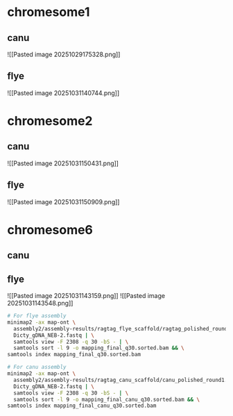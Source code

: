 
# chromesome1
## canu 
![[Pasted image 20251029175328.png]]


## flye
![[Pasted image 20251031140744.png]]



# chromesome2
## canu
![[Pasted image 20251031150431.png]]

## flye
![[Pasted image 20251031150909.png]]


# chromesome6


## canu




## flye
![[Pasted image 20251031143159.png]]
![[Pasted image 20251031143548.png]]









```bash
# For flye assembly
minimap2 -ax map-ont \
  assembly2/assembly-results/ragtag_flye_scaffold/ragtag_polished_round1.fasta \
  Dicty_gDNA_NEB-2.fastq | \
  samtools view -F 2308 -q 30 -bS - | \
  samtools sort -l 9 -o mapping_final_q30.sorted.bam && \
samtools index mapping_final_q30.sorted.bam

# For canu assembly
minimap2 -ax map-ont \
  assembly2/assembly-results/ragtag_canu_scaffold/canu_polished_round1.fasta \
  Dicty_gDNA_NEB-2.fastq | \
  samtools view -F 2308 -q 30 -bS - | \
  samtools sort -l 9 -o mapping_final_canu_q30.sorted.bam && \
samtools index mapping_final_canu_q30.sorted.bam
```